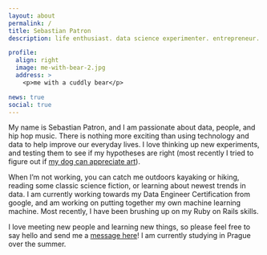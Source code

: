 ```yaml
---
layout: about
permalink: /
title: Sebastian Patron
description: life enthusiast. data science experimenter. entrepreneur. 

profile:
  align: right
  image: me-with-bear-2.jpg
  address: >
    <p>me with a cuddly bear</p>

news: true
social: true
---
```

My name is Sebastian Patron, and I am passionate about data, people, and hip hop music. There is nothing more exciting than using technology and data to help improve our everyday lives. I love thinking up new experiments, and testing them to see if my hypotheses are right (most recently I tried to figure out if [my dog can appreciate art][featured-blog-post]).

When I’m not working, you can catch me outdoors kayaking or hiking, reading some classic science fiction, or learning about newest trends in data. I am currently working towards my Data Engineer Certification from google, and am working on putting together my own machine learning machine. Most recently, I have been brushing up on my Ruby on Rails skills.

I love meeting new people and learning new things, so please feel free to say hello and send me a <a href="mailto:seb@sebpatron.com?Subject=Hello%20again"> message here</a>! I am currently studying in Prague over the summer. 

[featured-blog-post]: http://sebastianpatron.com/blog/2018/van-gogh/